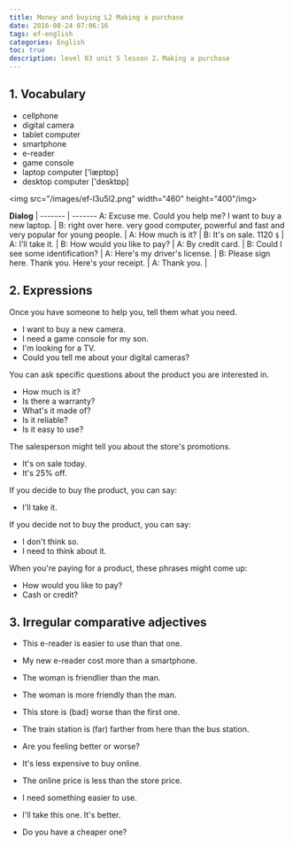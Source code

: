```yaml
---
title: Money and buying L2 Making a purchase
date: 2016-08-24 07:06:16
tags: ef-english
categories: English
toc: true
description: level 03 unit 5 lesson 2，Making a purchase
---
```


## 1. Vocabulary

- cellphone
- digital camera
- tablet computer
- smartphone
- e-reader
- game console
- laptop computer ['læptɒp]
- desktop computer ['desktɒp]

<img src="/images/ef-l3u5l2.png" width="460" height="400"/img>

**Dialog** |
------- | -------
A:  Excuse me. Could you help me? I want to buy a new laptop. |
B: right over here. very good computer, powerful and fast and very popular for young people. |
A: How much is it? |
B: It's on sale. 1120 `$` |
A: I'll take it. | 
B: How would you like to pay? |
A: By credit card. |
B: Could I see some identification? |
A: Here's my driver's license. |
B: Please sign here. Thank you. Here's your receipt. |
A: Thank you. |

## 2. Expressions

Once you have someone to help you, tell them what you need.

- I want to buy a new camera.  
- I need a game console for my son.  
- I'm looking for a TV.	  
- Could you tell me about your digital cameras?

You can ask specific questions about the product you are interested in.

- How much is it?  
- Is there a warranty?  
- What's it made of?	
- Is it reliable?  
- Is it easy to use?  

The salesperson might tell you about the store's promotions.

- It's on sale today.
- It's 25% off. 


If you decide to buy the product, you can say:

- I'll take it.  

If you decide not to buy the product, you can say:

- I don't think so.  
- I need to think about it.   	
 	 	 
When you're paying for a product, these phrases might come up:

- How would you like to pay?	
- Cash or credit?

## 3. Irregular comparative adjectives

- This e-reader is easier to use than that one.
- My new e-reader cost more than a smartphone.   


- The woman is friendlier than the man.           
- The woman is more friendly than the man.  


- This store is (bad) worse than the first one.  
- The train station is (far) farther from here than the bus station.  


- Are you feeling better or worse?
- It's less expensive to buy online.
- The online price is less than the store price.
- I need something easier to use.
- I'll take this one. It's better.
- Do you have a cheaper one?